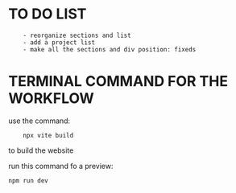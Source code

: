 # TO DO LIST
        - reorganize sections and list
        - add a project list
        - make all the sections and div position: fixeds



# TERMINAL COMMAND FOR THE WORKFLOW
use the command: 
        
        npx vite build

to build the website


run this command fo a preview:

    npm run dev